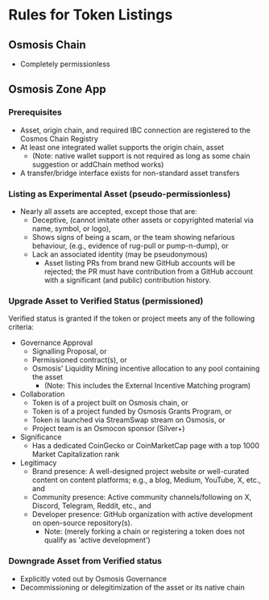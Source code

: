 # Rules for Token Listings

## Osmosis Chain
 - Completely permissionless

## Osmosis Zone App

### Prerequisites
 - Asset, origin chain, and required IBC connection are registered to the Cosmos Chain Registry
 - At least one integrated wallet supports the origin chain, asset
   - (Note: native wallet support is not required as long as some chain suggestion or addChain method works)
 - A transfer/bridge interface exists for non-standard asset transfers

### Listing as Experimental Asset (pseudo-permissionless)
 - Nearly all assets are accepted, except those that are:
   - Deceptive, (cannot imitate other assets or copyrighted material via name, symbol, or logo),
   - Shows signs of being a scam, or the team showing nefarious behaviour, (e.g., evidence of rug-pull or pump-n-dump), or
   - Lack an associated identity (may be pseudonymous)
     - Asset listing PRs from brand new GitHub accounts will be rejected; the PR must have contribution from a GitHub account with a significant (and public) contribution history.

### Upgrade Asset to Verified Status (permissioned)
Verified status is granted if the token or project meets any of the following criteria:
 - Governance Approval
   - Signalling Proposal, or
   - Permissioned contract(s), or
   - Osmosis' Liquidity Mining incentive allocation to any pool containing the asset
     - (Note: This includes the External Incentive Matching program)
 - Collaboration
   - Token is of a project built on Osmosis chain, or
   - Token is of a project funded by Osmosis Grants Program, or
   - Token is launched via StreamSwap stream on Osmosis, or
   - Project team is an Osmocon sponsor (Silver+)
 - Significance
   - Has a dedicated CoinGecko or CoinMarketCap page with a top 1000 Market Capitalization rank
 - Legitimacy
   - Brand presence: A well-designed project website or well-curated content on content platforms; e.g., a blog, Medium, YouTube, X, etc., and
   - Community presence: Active community channels/following on X, Discord, Telegram, Reddit, etc., and
   - Developer presence: GitHub organization with active development on open-source repository(s).
     - Note: (merely forking a chain or registering a token does not qualify as 'active development')

### Downgrade Asset from Verified status
 - Explicitly voted out by Osmosis Governance
 - Decommissioning or delegitimization of the asset or its native chain
